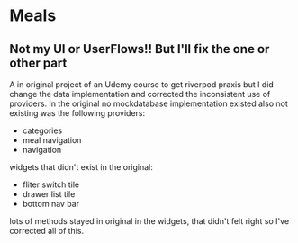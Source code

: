 # Meals

## Not my UI or UserFlows!! But I'll fix the one or other part

A in original project of an Udemy course to get riverpod praxis but I did change the data implementation and corrected the inconsistent use of providers.
In the original no mockdatabase implementation existed also not existing was the following providers:
- categories
- meal navigation
- navigation

widgets that didn't exist in the original:
- fliter switch tile
- drawer list tile
- bottom nav bar

lots of methods stayed in original in the widgets, that didn't felt right so I've corrected all of this.
